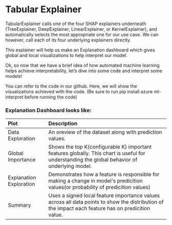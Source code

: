 # Tabular Explainer

TabularExplainer calls one of the four SHAP explainers underneath \(TreeExplainer, DeepExplainer, LinearExplainer, or KernelExplainer\), and automatically selects the most appropriate one for our use case. We can however, call each of its four underlying explainers directly. 

This explainer will help us make an Explanation dashboard which gives global and local visualizations to help interpret our model. 

Ok, so now that we have a brief idea of how automated machine learning helps achieve interpretability, let’s dive into some code and interpret some models!

You can refer to the code in our github. Here, we will show the visualizations achieved with the code. \(Be sure to run pip install azure ml-interpret before running the code\)

### Explanation Dashboard looks like:

| Plot | Description |
| :--- | :--- |
| Data Exploration | An oreview of the dataset along with prediction values. |
| Global Importance | Shows the top K\(configurable K\) important features globally. This chart is useful for understanding the global behavior of underlying model. |
| Explanation Exploration | Demonstrates how a feature is responsible for making a change in model's predicition values\(or probability of predicition values\) |
| Summary | Uses a signed local feature importance values across all data points to show the distribution of the impact each feature has on predicition value. |

###  

